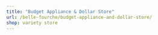 ```yaml
---
title: "Budget Appliance & Dollar Store"
url: /belle-fourche/budget-appliance-and-dollar-store/
shop: variety store
---
```

